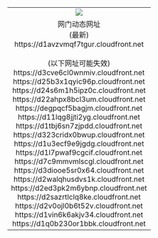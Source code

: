 ﻿<table>
  <tr></tr>
  <tr><td colspan=2 align=center><img src="https://d1avzvmqf7tgur.cloudfront.net/Up/oGate.jpg" /></td></tr>
  <tr><td colspan=2 align=center>网门动态网址<br/>(最新)
<br>https://d1avzvmqf7tgur.cloudfront.net
<br/><br/>(以下网址可能失效)
<br>https://d3cve6cl0wnmiv.cloudfront.net
<br>https://d25b3x1qyic96p.cloudfront.net
<br>https://d24s6m1h5ipz0c.cloudfront.net
<br>https://d22ahpx8bcl3um.cloudfront.net
<br>https://degpqcf5bagjm.cloudfront.net
<br>https://d11lqg8jjti2yg.cloudfront.net
<br>https://d1tbj6sn7zjpdd.cloudfront.net
<br>https://d323cridx0bwup.cloudfront.net
<br>https://d1u3ecf9e9jgdg.cloudfront.net
<br>https://d1l7pwaf9cgcif.cloudfront.net
<br>https://d7c9mmvmlscgl.cloudfront.net
<br>https://d3diooe5sr0x64.cloudfront.net
<br>https://d2walqhusdvs1k.cloudfront.net
<br>https://d2ed3pk2m6ybnp.cloudfront.net
<br>https://d2sazrtlclq8ke.cloudfront.net
<br>https://d2v0ojl0b6t52v.cloudfront.net
<br>https://d1vin6k6akjv34.cloudfront.net
<br>https://d1q0b230or1bbk.cloudfront.net
    </td>
  </tr>
</table>
